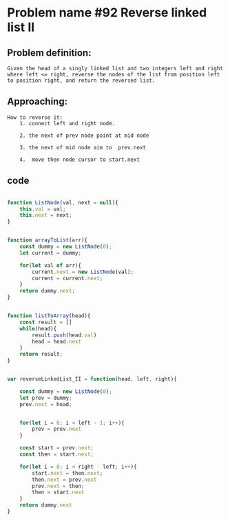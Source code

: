# Problem name  #92 Reverse linked list II

## Problem definition:
    Given the head of a singly linked list and two integers left and right where left <= right, reverse the nodes of the list from position left to position right, and return the reversed list.


## Approaching:

    How to reverse it:
        1. connect left and right node.

        2. the next of prev node point at mid node

        3. the next of mid node aim to  prev.next 

        4.  move then node cursor to start.next 


## code
```js

function ListNode(val, next = null){
    this.val = val;
    this.next = next;
}


function arrayToList(arr){
    const dummy = new ListNode(0);
    let current = dummy;

    for(let val of arr){
        current.next = new ListNode(val);
        current = current.next;
    }
    return dummy.next;
}


function listToArray(head){
    const result = []
    while(head){
        result.push(head.val)
        head = head.next
    }
    return result;
}


var reverseLinkedList_II = function(head, left, right){

    const dummy = new ListNode(0);
    let prev = dummy;
    prev.next = head;


    for(let i = 0; i < left - 1; i++){
        prev = prev.next
    }

    const start = prev.next;
    const then = start.next;

    for(let i = 0; i < right - left; i++){
        start.next = then.next;
        then.next = prev.next
        prev.next = then;
        then = start.next
    }
    return dummy.next
}

